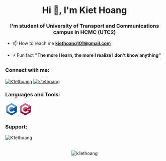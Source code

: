 <h1 align="center">Hi 👋, I'm Kiet Hoang</h1>
<h3 align="center">I'm student of University of Transport and Communications campus in HCMC (UTC2)</h3>

- 📫 How to reach me **kiethoang101@gmail.com**

- ⚡ Fun fact **"The more I learn, the more I realize I don't know anything"**

<h3 align="left">Connect with me:</h3>
<p align="left">
<a href="https://fb.com/K1ethoang" target="blank"><img align="center" src="https://raw.githubusercontent.com/rahuldkjain/github-profile-readme-generator/master/src/images/icons/Social/facebook.svg" alt="K1ethoang" height="30" width="40" /></a>
<a href="https://instagram.com/k1ethoang" target="blank"><img align="center" src="https://raw.githubusercontent.com/rahuldkjain/github-profile-readme-generator/master/src/images/icons/Social/instagram.svg" alt="k1ethoang" height="30" width="40" /></a>
</p>

<h3 align="left">Languages and Tools:</h3>
<p align="left"> <a href="https://www.cprogramming.com/" target="_blank"> <img src="https://raw.githubusercontent.com/devicons/devicon/master/icons/c/c-original.svg" alt="c" width="40" height="40"/> </a> <a href="https://www.w3schools.com/cpp/" target="_blank"> <img src="https://raw.githubusercontent.com/devicons/devicon/master/icons/cplusplus/cplusplus-original.svg" alt="cplusplus" width="40" height="40"/> </a> </p>

<h3 align="left">Support:</h3>
<p><a href="https://www.buymeacoffee.com/K1ethoang"> <img align="left" src="https://cdn.buymeacoffee.com/buttons/v2/default-yellow.png" height="50" width="210" alt="K1ethoang" /></a></p><br><br>

<p><img align="center" src="https://github-readme-stats.vercel.app/api/top-langs?username=k1ethoang&show_icons=true&locale=en&layout=compact" alt="k1ethoang" /></p>
